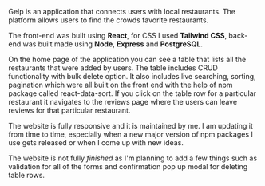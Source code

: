 Gelp is an application that connects users with local restaurants. The platform allows users to find the crowds favorite restaurants.

The front-end was built using **React**, for CSS I used **Tailwind CSS**, back-end was built made using **Node**, **Express** and **PostgreSQL**.

On the home page of the application you can see a table that lists all the restaurants that were added by users. The table includes CRUD functionality with bulk delete option. It also includes live searching, sorting, pagination which were all built on the front end with the help of npm package called react-data-sort. If you click on the table row for a particular restaurant it navigates to the reviews page where the users can leave reviews for that particular restaurant.

The website is fully responsive and it is maintained by me. I am updating it from time to time, especially when a new major version of npm packages I use gets released or when I come up with new ideas.

The website is not fully *finished* as I'm planning to add a few things such as validation for all of the forms and confirmation pop up modal for deleting table rows.
